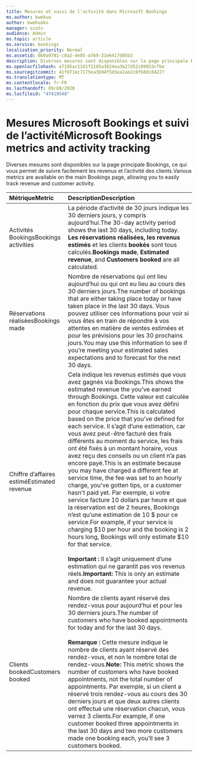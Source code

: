 ```yaml
---
title: Mesures et suivi de l’activité dans Microsoft Bookings
ms.author: kwekua
author: kwekuako
manager: scotv
audience: Admin
ms.topic: article
ms.service: bookings
localization_priority: Normal
ms.assetid: 060a9781-c8a2-4e85-a769-31e6417d05b3
description: Diverses mesures sont disponibles sur la page principale Bookings, ce qui vous permet de suivre facilement les revenus et l’activité des clients.
ms.openlocfilehash: a7185ac12d1f2185a3824ea3b27d52c89933cfbe
ms.sourcegitcommit: 41fd71ec7175ea3b94f5d3ea1ae2c8fb8dc84227
ms.translationtype: MT
ms.contentlocale: fr-FR
ms.lasthandoff: 09/09/2020
ms.locfileid: "47419548"
---
```

# <a name="microsoft-bookings-metrics-and-activity-tracking"></a><span data-ttu-id="3f50c-103">Mesures Microsoft Bookings et suivi de l’activité</span><span class="sxs-lookup"><span data-stu-id="3f50c-103">Microsoft Bookings metrics and activity tracking</span></span>

<span data-ttu-id="3f50c-104">Diverses mesures sont disponibles sur la page principale Bookings, ce qui vous permet de suivre facilement les revenus et l’activité des clients.</span><span class="sxs-lookup"><span data-stu-id="3f50c-104">Various metrics are available on the main Bookings page, allowing you to easily track revenue and customer activity.</span></span>

| <span data-ttu-id="3f50c-105">Métrique</span><span class="sxs-lookup"><span data-stu-id="3f50c-105">Metric</span></span> | <span data-ttu-id="3f50c-106">Description</span><span class="sxs-lookup"><span data-stu-id="3f50c-106">Description</span></span> |
|:---|:---|
| <span data-ttu-id="3f50c-107">Activités Bookings</span><span class="sxs-lookup"><span data-stu-id="3f50c-107">Bookings activities</span></span> | <span data-ttu-id="3f50c-108">La période d’activité de 30 jours indique les 30 derniers jours, y compris aujourd’hui.</span><span class="sxs-lookup"><span data-stu-id="3f50c-108">The 30-day activity period shows the last 30 days, including today.</span></span> <span data-ttu-id="3f50c-109">**Les réservations réalisées,** **les revenus estimés** et les clients **bookés** sont tous calculés.</span><span class="sxs-lookup"><span data-stu-id="3f50c-109">**Bookings made**, **Estimated revenue**, and **Customers booked** are all calculated.</span></span> |
| <span data-ttu-id="3f50c-110">Réservations réalisées</span><span class="sxs-lookup"><span data-stu-id="3f50c-110">Bookings made</span></span> | <span data-ttu-id="3f50c-111">Nombre de réservations qui ont lieu aujourd’hui ou qui ont eu lieu au cours des 30 derniers jours.</span><span class="sxs-lookup"><span data-stu-id="3f50c-111">The number of bookings that are either taking place today or have taken place in the last 30 days.</span></span> <span data-ttu-id="3f50c-112">Vous pouvez utiliser ces informations pour voir si vous êtes en train de répondre à vos attentes en matière de ventes estimées et pour les prévisions pour les 30 prochains jours.</span><span class="sxs-lookup"><span data-stu-id="3f50c-112">You may use this information to see if you’re meeting your estimated sales expectations and to forecast for the next 30 days.</span></span> |
| <span data-ttu-id="3f50c-113">Chiffre d’affaires estimé</span><span class="sxs-lookup"><span data-stu-id="3f50c-113">Estimated revenue</span></span> | <span data-ttu-id="3f50c-114">Cela indique les revenus estimés que vous avez gagnés via Bookings.</span><span class="sxs-lookup"><span data-stu-id="3f50c-114">This shows the estimated revenue the you’ve earned through Bookings.</span></span> <span data-ttu-id="3f50c-115">Cette valeur est calculée en fonction du prix que vous avez défini pour chaque service.</span><span class="sxs-lookup"><span data-stu-id="3f50c-115">This is calculated based on the price that you’ve defined for each service.</span></span> <span data-ttu-id="3f50c-116">Il s’agit d’une estimation, car vous avez peut-être facturé des frais différents au moment du service, les frais ont été fixés à un montant horaire, vous avez reçu des conseils ou un client n’a pas encore payé.</span><span class="sxs-lookup"><span data-stu-id="3f50c-116">This is an estimate because you may have charged a different fee at service time, the fee was set to an hourly charge, you’ve gotten tips, or a customer hasn't paid yet.</span></span> <span data-ttu-id="3f50c-117">Par exemple, si votre service facture 10 dollars par heure et que la réservation est de 2 heures, Bookings n’est qu’une estimation de 10 $ pour ce service.</span><span class="sxs-lookup"><span data-stu-id="3f50c-117">For example, if your service is charging $10 per hour and the booking is 2 hours long, Bookings will only estimate $10 for that service.</span></span><br/><br/><span data-ttu-id="3f50c-118">**Important :** Il s’agit uniquement d’une estimation qui ne garantit pas vos revenus réels.</span><span class="sxs-lookup"><span data-stu-id="3f50c-118">**Important:** This is only an estimate and does not guarantee your actual revenue.</span></span> |
| <span data-ttu-id="3f50c-119">Clients booked</span><span class="sxs-lookup"><span data-stu-id="3f50c-119">Customers booked</span></span> | <span data-ttu-id="3f50c-120">Nombre de clients ayant réservé des rendez-vous pour aujourd’hui et pour les 30 derniers jours.</span><span class="sxs-lookup"><span data-stu-id="3f50c-120">The number of customers who have booked appointments for today and for the last 30 days.</span></span><br/><br/><span data-ttu-id="3f50c-121">**Remarque :** Cette mesure indique le nombre de clients ayant réservé des rendez-vous, et non le nombre total de rendez-vous.</span><span class="sxs-lookup"><span data-stu-id="3f50c-121">**Note:** This metric shows the number of customers who have booked appointments, not the total number of appointments.</span></span> <span data-ttu-id="3f50c-122">Par exemple, si un client a réservé trois rendez-vous au cours des 30 derniers jours et que deux autres clients ont effectué une réservation chacun, vous verrez 3 clients.</span><span class="sxs-lookup"><span data-stu-id="3f50c-122">For example, if one customer booked three appointments in the last 30 days and two more customers made one booking each, you’ll see 3 customers booked.</span></span> |
